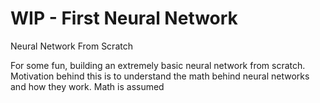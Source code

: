 # WIP - First Neural Network
Neural Network From Scratch

For some fun, building an extremely basic neural network from scratch. 
Motivation behind this is to understand the math behind neural networks and how they work.
Math is assumed

